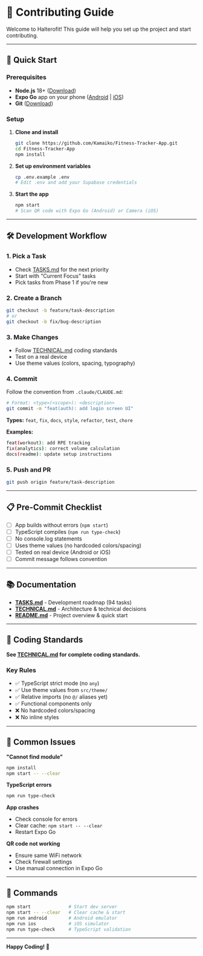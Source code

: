 # 🤝 Contributing Guide

Welcome to Halterofit! This guide will help you set up the project and start contributing.

---

## 🚀 Quick Start

### Prerequisites
- **Node.js** 18+ ([Download](https://nodejs.org/))
- **Expo Go** app on your phone ([Android](https://play.google.com/store/apps/details?id=host.exp.exponent) | [iOS](https://apps.apple.com/app/expo-go/id982107779))
- **Git** ([Download](https://git-scm.com/))

### Setup

1. **Clone and install**
   ```bash
   git clone https://github.com/Kamaiko/Fitness-Tracker-App.git
   cd Fitness-Tracker-App
   npm install
   ```

2. **Set up environment variables**
   ```bash
   cp .env.example .env
   # Edit .env and add your Supabase credentials
   ```

3. **Start the app**
   ```bash
   npm start
   # Scan QR code with Expo Go (Android) or Camera (iOS)
   ```

---

## 🛠️ Development Workflow

### 1. Pick a Task
- Check [TASKS.md](TASKS.md) for the next priority
- Start with "Current Focus" tasks
- Pick tasks from Phase 1 if you're new

### 2. Create a Branch
```bash
git checkout -b feature/task-description
# or
git checkout -b fix/bug-description
```

### 3. Make Changes
- Follow [TECHNICAL.md](TECHNICAL.md) coding standards
- Test on a real device
- Use theme values (colors, spacing, typography)

### 4. Commit
Follow the convention from `.claude/CLAUDE.md`:

```bash
# Format: <type>(<scope>): <description>
git commit -m "feat(auth): add login screen UI"
```

**Types:** `feat`, `fix`, `docs`, `style`, `refactor`, `test`, `chore`

**Examples:**
```bash
feat(workout): add RPE tracking
fix(analytics): correct volume calculation
docs(readme): update setup instructions
```

### 5. Push and PR
```bash
git push origin feature/task-description
```

---

## 📋 Pre-Commit Checklist

- [ ] App builds without errors (`npm start`)
- [ ] TypeScript compiles (`npm run type-check`)
- [ ] No console.log statements
- [ ] Uses theme values (no hardcoded colors/spacing)
- [ ] Tested on real device (Android or iOS)
- [ ] Commit message follows convention

---

## 📚 Documentation

- **[TASKS.md](TASKS.md)** - Development roadmap (94 tasks)
- **[TECHNICAL.md](TECHNICAL.md)** - Architecture & technical decisions
- **[README.md](../README.md)** - Project overview & quick start

---

## 🎨 Coding Standards

**See [TECHNICAL.md](TECHNICAL.md) for complete coding standards.**

### Key Rules
- ✅ TypeScript strict mode (no `any`)
- ✅ Use theme values from `src/theme/`
- ✅ Relative imports (no `@/` aliases yet)
- ✅ Functional components only
- ❌ No hardcoded colors/spacing
- ❌ No inline styles

---

## 🐛 Common Issues

**"Cannot find module"**
```bash
npm install
npm start -- --clear
```

**TypeScript errors**
```bash
npm run type-check
```

**App crashes**
- Check console for errors
- Clear cache: `npm start -- --clear`
- Restart Expo Go

**QR code not working**
- Ensure same WiFi network
- Check firewall settings
- Use manual connection in Expo Go

---

## 📝 Commands

```bash
npm start              # Start dev server
npm start -- --clear   # Clear cache & start
npm run android        # Android emulator
npm run ios            # iOS simulator
npm run type-check     # TypeScript validation
```

---

**Happy Coding! 🚀**
